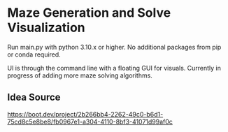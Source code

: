 # Maze Generation and Solve Visualization
Run main.py with python 3.10.x or higher. No additional packages from pip or conda required.

UI is through the command line with a floating GUI for visuals. Currently in progress of adding more maze solving algorithms.

## Idea Source
https://boot.dev/project/2b266bb4-2262-49c0-b6d1-75cd8c5e8be8/fb0967e1-a304-4110-8bf3-41071d99af0c